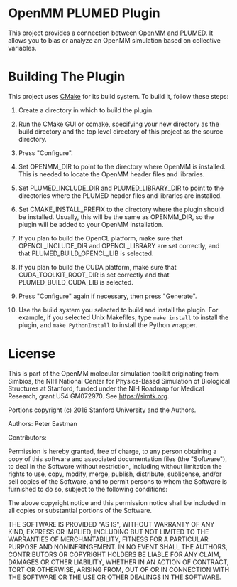 OpenMM PLUMED Plugin
=====================

This project provides a connection between [OpenMM](http://openmm.org) and [PLUMED](http://www.plumed.org).
It allows you to bias or analyze an OpenMM simulation based on collective variables.


Building The Plugin
===================

This project uses [CMake](http://www.cmake.org) for its build system.  To build it, follow these
steps:

1. Create a directory in which to build the plugin.

2. Run the CMake GUI or ccmake, specifying your new directory as the build directory and the top
level directory of this project as the source directory.

3. Press "Configure".

4. Set OPENMM_DIR to point to the directory where OpenMM is installed.  This is needed to locate
the OpenMM header files and libraries.

5. Set PLUMED_INCLUDE_DIR and PLUMED_LIBRARY_DIR to point to the directories where the PLUMED header
files and libraries are installed.

6. Set CMAKE_INSTALL_PREFIX to the directory where the plugin should be installed.  Usually,
this will be the same as OPENMM_DIR, so the plugin will be added to your OpenMM installation.

7. If you plan to build the OpenCL platform, make sure that OPENCL_INCLUDE_DIR and
OPENCL_LIBRARY are set correctly, and that PLUMED_BUILD_OPENCL_LIB is selected.

8. If you plan to build the CUDA platform, make sure that CUDA_TOOLKIT_ROOT_DIR is set correctly
and that PLUMED_BUILD_CUDA_LIB is selected.

9. Press "Configure" again if necessary, then press "Generate".

10. Use the build system you selected to build and install the plugin.  For example, if you
selected Unix Makefiles, type `make install` to install the plugin, and `make PythonInstall` to
install the Python wrapper.


License
=======

This is part of the OpenMM molecular simulation toolkit originating from
Simbios, the NIH National Center for Physics-Based Simulation of
Biological Structures at Stanford, funded under the NIH Roadmap for
Medical Research, grant U54 GM072970. See https://simtk.org.

Portions copyright (c) 2016 Stanford University and the Authors.

Authors: Peter Eastman

Contributors:

Permission is hereby granted, free of charge, to any person obtaining a
copy of this software and associated documentation files (the "Software"),
to deal in the Software without restriction, including without limitation
the rights to use, copy, modify, merge, publish, distribute, sublicense,
and/or sell copies of the Software, and to permit persons to whom the
Software is furnished to do so, subject to the following conditions:

The above copyright notice and this permission notice shall be included in
all copies or substantial portions of the Software.

THE SOFTWARE IS PROVIDED "AS IS", WITHOUT WARRANTY OF ANY KIND, EXPRESS OR
IMPLIED, INCLUDING BUT NOT LIMITED TO THE WARRANTIES OF MERCHANTABILITY,
FITNESS FOR A PARTICULAR PURPOSE AND NONINFRINGEMENT. IN NO EVENT SHALL
THE AUTHORS, CONTRIBUTORS OR COPYRIGHT HOLDERS BE LIABLE FOR ANY CLAIM,
DAMAGES OR OTHER LIABILITY, WHETHER IN AN ACTION OF CONTRACT, TORT OR
OTHERWISE, ARISING FROM, OUT OF OR IN CONNECTION WITH THE SOFTWARE OR THE
USE OR OTHER DEALINGS IN THE SOFTWARE.
